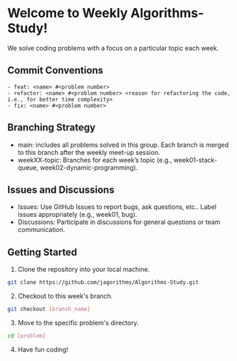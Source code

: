 # Welcome to Weekly Algorithms-Study!

We solve coding problems with a focus on a particular topic each week. 

## Commit Conventions

```
- feat: <name> #<problem number>
- refactor: <name> #<problem number> <reason for refactoring the code, i.e., for better time complexity>
- fix: <name> #<problem number>
```

## Branching Strategy

- main: includes all problems solved in this group. Each branch is merged to this branch after the weekly meet-up session.
- weekXX-topic: Branches for each week’s topic (e.g., week01-stack-queue, week02-dynamic-programming).

## Issues and Discussions
- Issues: Use GitHub Issues to report bugs, ask questions, etc.. Label issues appropriately (e.g., week01, bug).
- Discussions: Participate in discussions for general questions or team communication.

## Getting Started

1. Clone the repository into your local machine.
```bash
git clone https://github.com/jagorithms/Algorithms-Study.git
```

2. Checkout to this week's branch.
```bash
git checkout [branch_name]
```

3. Move to the specific problem's directory. 
```bash
cd [problem]
```

4. Have fun coding!
